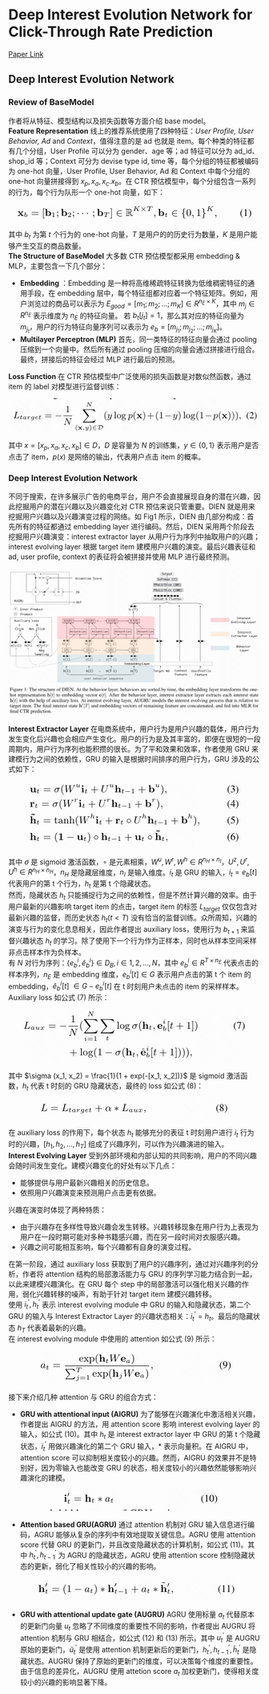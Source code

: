 # Deep Interest Evolution Network for Click-Through Rate Prediction
[Paper Link](https://arxiv.org/pdf/2005.12981.pdf)

## Deep Interest Evolution Network
### Review of BaseModel
作者将从特征、模型结构以及损失函数等方面介绍 base model。<br>
__Feature Representation__ 线上的推荐系统使用了四种特征：_User Profile, User Behavior, Ad_ and _Context_，值得注意的是 ad 也就是 item。每个种类的特征都有几个分组，User Profile 可以分为 gender、age 等；ad 特征可以分为 ad_id、shop_id 等；Context 可分为 devise type id, time 等，每个分组的特征都被编码为 one-hot 向量，User Profile, User Behavior, Ad 和 Context 中每个分组的 one-hot 向量拼接得到 $x_p, x_a, x_c. x_b$。在 CTR 预估模型中，每个分组包含一系列的行为，每个行为队形一个 one-hot 向量，如下：<br>
<div align="center"><img src=pics/eq1.png></div>

其中 $b_t$ 为第 $t$ 个行为的 one-hot 向量，$T$ 是用户的的历史行为数量，$K$ 是用户能够产生交互的商品数量。<br>
__The Structure of BaseModel__ 大多数 CTR 预估模型都采用 embedding & MLP，主要包含一下几个部分：<br>

- __Embedding__ ：Embedding 是一种将高维稀疏特征转换为低维稠密特征的通用手段，在 embedding 层中，每个特征组都对应着一个特征矩阵。例如，用户浏览过的商品可以表示为 $E_{good} = [m_1; m_2; ...; m_K] \in R^{n_E \times K}$，其中 $m_j \in R^{n_E}$ 表示维度为 $n_E$ 的特征向量。 若 $b_t[j_t] = 1$，那么其对应的特征向量为 $m_{j_t}$，用户的行为特征向量序列可以表示为 $e_b = [m_{j_1};m_{j_2};...;m_{j_K}]$。
- __Multilayer Perceptron (MLP)__ 首先，同一类特征的特征向量会通过 pooling 压缩到一个向量中。然后所有通过 pooling 压缩的向量会通过拼接进行组合。最终，拼接后的特征会经过 MLP 进行最后的预测。

__Loss Function__ 在 CTR 预估模型中广泛使用的损失函数是对数似然函数，通过 item 的 label 对模型进行监督训练：<br>
<div align="center"><img src=pics/eq2.png></div>

其中 $x = [x_p, x_a, x_c, x_b] \in D$，$D$ 是容量为 $N$ 的训练集，$y \in \{0, 1\}$ 表示用户是否点击了 item，$p(x)$ 是网络的输出，代表用户点击 item 的概率。

### Deep Interest Evolution Network
不同于搜索，在许多展示广告的电商平台，用户不会直接展现自身的潜在兴趣，因此挖掘用户的潜在兴趣以及兴趣变化对 CTR 预估来说只管重要。DIEN 就是用来挖掘用户兴趣以及兴趣演变过程的网络。如 Fig1 所示，DIEN 由几部分构成：首先所有的特征都通过 embedding layer 进行编码。然后，DIEN 采用两个阶段去挖掘用户兴趣演变：interest extractor layer 从用户行为序列中抽取用户的兴趣；interest evolving layer 根据 target item 建模用户兴趣的演变。最后兴趣表征和 ad, user profile, context 的表征将会被拼接并使用 MLP 进行最终预测。<br>
<div align="center"><img src=pics/Fig1.png> </div>

__Interest Extractor Layer__ 在电商系统中，用户行为是用户兴趣的载体，用户行为发生变化后兴趣也会相应产生变化。用户的行为是及其丰富的，即便在很短的一段周期内，用户行为序列也能积攒的很长。为了平和效果和效率，作者使用 GRU 来建模行为之间的依赖性，GRU 的输入是根据时间排序的用户行为，GRU 涉及的公式如下：<br>
<div align="center"><img src=pics/eq3.png> </div>

其中 $\sigma$ 是 sigmoid 激活函数，$\circ$ 是元素相乘，$W^{u}, W^{r}, W^{h} \in R^{n_H \times n_I}$，$U^{z}, U^{r}, U^{h} \in R^{n_H \times n_H}$，$n_H$ 是隐藏层维度，$n_I$ 是输入维度。$i_t$ 是 GRU 的输入，$i_t = e_b[t]$ 代表用户的第 t 个行为，$h_t$ 是第 t 个隐藏状态。<br>
然而，隐藏状态 $h_t$ 只能捕捉行为之间的依赖性，但是不然计算兴趣的效率。由于用户最新的兴趣影响 target item 的点击，target item 的标签 $L_{target}$ 仅仅包含对最新兴趣的监督，而历史状态 $h_t(t < T)$ 没有恰当的监督训练。众所周知，兴趣的演变与行为的变化息息相关，因此作者提出 auxiliary loss，使用行为 $b_{t+1}$ 来监督兴趣状态 $h_t$ 的学习。除了使用下一个行为作为正样本，同时也从样本空间采样非点击样本作为负样本。<br>
有 $N$ 对行为序列：$\{e_b^{i}, \hat{e}_b^{i}\} \in D_B, i \in 1, 2, ..., N$，其中 $e_b^{i} \in R^{T \times n_E}$ 代表点击的样本序列，$n_E$ 是 embedding 维度，$e_b^{i}[t] \in G$ 表示用户点击的第 t 个 item 的 embedding，$\hat{e}_b^{i}[t]\ \in G - e_b^{i}[t]$ 在 t 时刻用户未点击的 item 的采样样本。Auxiliary loss 如公式 (7) 所示：<br>
<div align="center"><img src=pics/eq7.png> </div>

其中 $\sigma (x_1, x_2) = \frac{1}{1 + exp(-[x_1, x_2])}$ 是 sigmoid 激活函数，$h_t$ 代表 t 时刻的 GRU 隐藏状态，最终的 loss 如公式 (8)：
<div align=center><img src=pics/eq8.png></div>

在 auxiliary loss 的作用下，每个状态 $h_t$ 能够充分的表征 t 时刻用户进行 $i_t$ 行为时的兴趣，$[h_1, h_2, ..., h_T]$ 组成了兴趣序列，可以作为兴趣演进的输入。<br>
__Interest Evolving Layer__ 受到外部环境和内部认知的共同影响，用户的不同兴趣会随时间发生变化。建模兴趣变化的好处有以下几点：<br>

- 能够提供与用户最新兴趣相关的历史信息。
- 依照用户兴趣演变来预测用户点击更有依据。

兴趣在演变时体现了两种特质：

- 由于兴趣存在多样性导致兴趣会发生转移。兴趣转移现象在用户行为上表现为用户在一段时期可能对多种书籍感兴趣，而在另一段时间对衣服感兴趣。
- 兴趣之间可能相互影响，每个兴趣都有自身的演变过程。

在第一阶段，通过 auxiliary loss 获取到了用户的兴趣序列，通过对兴趣序列的分析，作者将 attention 结构的局部激活能力与 GRU 的序列学习能力结合到一起，以此来建模兴趣演化。在 GRU 每个 step 中的局部激活可以强化相关兴趣的作用，弱化兴趣转移的噪声，有助于针对 target item 建模兴趣转移。<br>
使用 $i^{'}_t, h^{'}_t$ 表示 interest evolving module 中 GRU 的输入和隐藏状态，第二个 GRU 的输入与 Interest Extractor Layer 的兴趣状态相关：$i^{'}_t = h_t$。最后的隐藏状态 $h_T$ 代表着最新的兴趣。<br>
在 interest evolving module 中使用的 attention 如公式 (9) 所示：
<div align="center"><img src=pics/eq9.png> </div>

接下来介绍几种 attention 与 GRU 的组合方式：

- __GRU with attentional input (AIGRU)__ 为了能够在兴趣演化中激活相关兴趣，作者提出 AIGRU 的方法，用 attention score 影响 interest evolving layer 的输入，如公式 (10)。其中 $h_t$ 是 interest extractor layer 中 GRU 的第 t 个隐藏状态，$i^{'}_t$ 用做兴趣演化的第二个 GRU 输入，* 表示向量积。在 AIGRU 中，attention score 可以抑制相关度较小的兴趣。然而，AIGRU 的效果并不是特别好，因为零输入也能改变 GRU 的状态，相关度较小的兴趣依然能够影响兴趣演化的建模。
<div align="center"><img src=pics/eq10.png> </div>

- __Attention based GRU(AGRU)__ 通过 attention 机制对 GRU 输入信息进行编码，AGRU 能够从复杂的序列中有效地提取关键信息。AGRU 使用 attention score 代替 GRU 的更新门，并且改变隐藏状态的计算机制，如公式 (11)。其中 $h^{'}_t, h^{'}_{t-1}$ 为 AGRU 的隐藏状态，AGRU 使用 attention score 控制隐藏状态的更新，弱化了相关性较小的兴趣的影响。
<div align="center"><img src=pics/eq11.png></div>

- __GRU with attentional update gate (AUGRU)__ AGRU 使用标量 $a_t$ 代替原本的更新门向量 $u_t$ 忽略了不同维度的重要性不同的影响，作者提出 AUGRU 将 attention 机制与 GRU 相结合，如公式 (12) 和 (13) 所示。其中 $u^{'}_t$ 是 AUGRU 原始的更新门，$\tilde{u}^{'}_t$ 是使用 attention 机制更新后的更新门，$h^{'}_t, h^{'}_{t-1}, \tilde{h}^{'}_t$ 是隐藏状态。AUGRU 保持了原始的更新门的维度，可以决策每个维度的重要性。由于信息的差异化，AUGRU 使用 attetion score $a_t$ 加权更新门，使得相关度较小的兴趣的影响显著下降。
